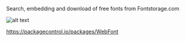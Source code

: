 Search, embedding and download of free fonts from Fontstorage.com

![alt text](https://fontstorage.com/static/i/st.gif)

https://packagecontrol.io/packages/WebFont
